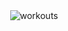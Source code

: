 <div align="center">
  <img src="https://pj-workouts.vercel.app/workouts/2021/01/jan-workouts.svg" alt="workouts" />
</div>
